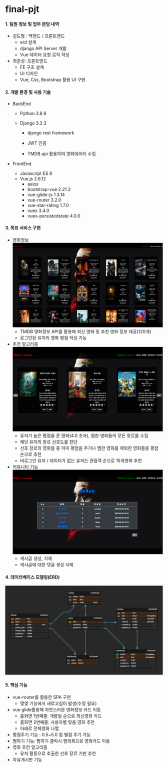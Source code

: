 # final-pjt

#### 1. 팀원 정보 및 업무 분담 내역

- 김도형 : 백엔드 / 프론트엔드
  - erd 설계
  - django API Server 개발
  - Vue 데이터 요청 로직 작성
- 최준성: 프론트엔드
  - FE 구조 설계
  - UI 디자인
  - Vue, Css, Bootstrap 활용 UI 구현

#### 2. 개발 환경 및 사용 기술

- BackEnd

  - Python 3.8.9

  - Django 3.2.3

    - django rest framework 

    - JWT 인증

    - TMDB api 활용하여 영화데이터 수집

      

- FrontEnd

  - Javascript ES 6
  - Vue.js 2.6.12
    - axios
    - bootstrap-vue 2.21.2
    - vue-glide-js 1.3.14
    - vue-router 3.2.0
    - vue-star-rating 1.7.0
    - vuex 3.4.0
    - vuex-persistedstate 4.0.0

#### 3. 목표 서비스 구현

  - 영화정보
    ![image-20210914214346409](README.assets/image-20210914214346409.png)
    - TMDB 영화정보 API를 활용해 최신 영화 및 추천 영화 정보 제공(120개)
    - 로그인된 유저의 영화 평점 작성 가능 
  - 추천 알고리즘
    ![image-20210914214435581](README.assets/image-20210914214435581.png)
    - 유저가 높은 평점을 준 영화(4.0 초과), 찜한 영화들의 모든 장르를 수집 
    - 해당 유저의 장르 선호도를 판단
    - 선호 장르의 영화들 중 이미 평점을 주거나 찜한 영화를 제외한 영화들을 평점 순으로 추천
    - 비로그인 유저 / 데이터가 없는 유저는 관람객 순으로 15개영화 추천
  - 커뮤니티 기능
    ![image-20210914214643647](README.assets/image-20210914214643647.png)
    - 게시글 생성, 삭제
    - 게시글에 대한 댓글 생성 삭제

#### 4. 데이터베이스 모델링(ERD)

![image-20210527223232909](README.assets/image-20210527223232909.png)

#### 5.  핵심 기능

- vue-router를 활용한 SPA 구현
  - 몇몇 기능에서 새로고침이 발생(수정 필요)
- vue glide활용해 자연스러운 영화정보 카드 이동
  -  홈화면 1번째줄:  개봉일 순으로 최신영화 카드
  -  홈화면 2번째줄: 사용자별 맞춤 영화 추천
  - 아래로 전체영화 나열 
- 평점주기 기능 : 0.5~5.0 점 별점 주기 가능
- 찜하기 기능: 찜하기 클릭시 찜목록으로 영화카드 이동
- 영화 추천 알고리즘
  - 유저 활동으로 추출한 선호 장르 기반 추천
- 자유게시판 기능



